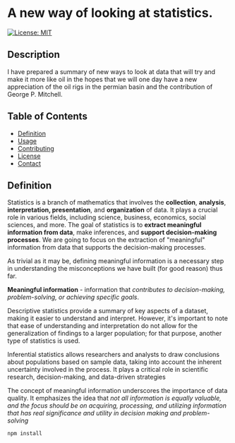 # A new way of looking at statistics.

[![License: MIT](https://img.shields.io/badge/License-MIT-yellow.svg)](https://opensource.org/licenses/MIT)

## Description

I have prepared a summary of new ways to look at data that will try and make it more like oil in the hopes that we will one day have a new appreciation of the oil rigs in the permian basin and the contribution of George P. Mitchell.

## Table of Contents

- [Definition](#Definition)
- [Usage](#usage)
- [Contributing](#contributing)
- [License](#license)
- [Contact](#contact)

## Definition

Statistics is a branch of mathematics that involves the **collection**, **analysis**, **interpretation, presentation**, and **organization** of data. It plays a crucial role in various fields, including science, business, economics, social sciences, and more.
The goal of statistics is to **extract meaningful information from data**, make inferences, and **support decision-making processes**.
We are going to focus on the extraction of "meaningful" information from data that supports the decision-making processes.

As trivial as it may be, defining meaningful information is a necessary step in understanding the misconceptions we have built (for good reason) thus far.

**Meaningful information** - information that _contributes to decision-making, problem-solving, or achieving specific goals_.

Descriptive statistics provide a summary of key aspects of a dataset, making it easier to understand and interpret. However, it's important to note that ease of understanding and interpretation do not allow for the generalization of findings to a larger population; for that purpose, another type of statistics is used.

Inferential statistics allows researchers and analysts to draw conclusions about populations based on sample data, taking into account the inherent uncertainty involved in the process. It plays a critical role in scientific research, decision-making, and data-driven strategies

The concept of meaningful information underscores the importance of data quality. It emphasizes the idea that _not all information is equally valuable, and the focus should be on acquiring, processing, and utilizing information that has real significance and utility in decision making and problem-solving_

```bash
npm install
```
